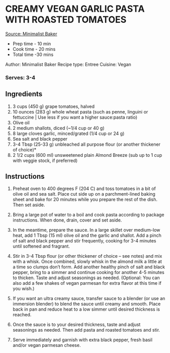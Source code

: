 
# CREAMY VEGAN GARLIC PASTA WITH ROASTED TOMATOES
[Source: Minimalist Baker](http://minimalistbaker.com/creamy-vegan-garlic-pasta-with-roasted-tomatoes/)

- Prep time - 10 min
- Cook time - 20 mins
- Total time -30 mins

Author: Minimalist Baker
Recipe type: Entree
Cuisine: Vegan
### Serves: 3-4
## Ingredients
1. 3 cups (450 g) grape tomatoes, halved
2. 10 ounces (283 g) whole wheat pasta (such as penne, linguini or fettuccine | Use less if you want a higher sauce:pasta ratio)
3. Olive oil
4. 2 medium shallots, diced (~1/4 cup or 40 g)
5. 8 large cloves garlic, minced/grated (1/4 cup or 24 g)
6. Sea salt and black pepper
7. 3-4 Tbsp (25-33 g) unbleached all purpose flour (or another thickener of choice)*
8. 2 1/2 cups (600 ml) unsweetened plain Almond Breeze (sub up to 1 cup with veggie stock, if preferred)

## Instructions
1. Preheat oven to 400 degrees F (204 C) and toss tomatoes in a bit of olive oil and sea salt. Place cut side up on a parchment-lined baking sheet and bake for 20 minutes while you prepare the rest of the dish. Then set aside.

2. Bring a large pot of water to a boil and cook pasta according to package instructions. When done, drain, cover and set aside.

3. In the meantime, prepare the sauce. In a large skillet over medium-low heat, add 1 Tbsp (15 ml) olive oil and the garlic and shallot. Add a pinch of salt and black pepper and stir frequently, cooking for 3-4 minutes until softened and fragrant.

4. Stir in 3-4 Tbsp flour (or other thickener of choice – see notes) and mix with a whisk. Once combined, slowly whisk in the almond milk a little at a time so clumps don’t form. Add another healthy pinch of salt and black pepper, bring to a simmer and continue cooking for another 4-5 minutes to thicken. Taste and adjust seasonings as needed. (Optional: You can also add a few shakes of vegan parmesan for extra flavor at this time if you wish.)

5. If you want an ultra creamy sauce, transfer sauce to a blender (or use an immersion blender) to blend the sauce until creamy and smooth. Place back in pan and reduce heat to a low simmer until desired thickness is reached.

6. Once the sauce is to your desired thickness, taste and adjust seasonings as needed. Then add pasta and roasted tomatoes and stir.

7. Serve immediately and garnish with extra black pepper, fresh basil and/or vegan parmesan cheese.

